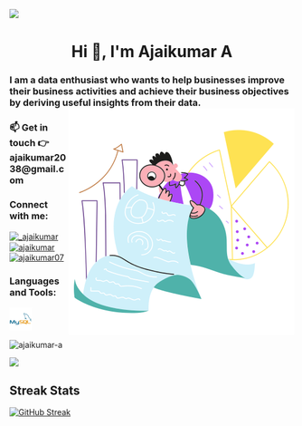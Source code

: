 ![](https://github.com/ajaikumar-a/ajaikumar-a/blob/main/github%20banner.gif)

<h1 align="center">Hi 👋, I'm Ajaikumar A</h1>
<h3 align="left">I am a data enthusiast who wants to help businesses improve their business activities and achieve their business objectives by deriving useful insights from their data.

  
<img align="right" src="https://github.com/ajaikumar-a/ajaikumar-a/blob/main/data.gif" width = 400px>
  






<h3 align = "left"> 📫  Get in touch 👉 ajaikumar2038@gmail.com



<h3 align="left">Connect with me:</h3>
<p align="left">
<a href="https://twitter.com/_ajaikumar" target="blank"><img align="center" src="https://raw.githubusercontent.com/rahuldkjain/github-profile-readme-generator/master/src/images/icons/Social/twitter.svg" alt="_ajaikumar" height="30" width="40" /></a>
<a href="https://linkedin.com/in/ajaikumar" target="blank"><img align="center" src="https://raw.githubusercontent.com/rahuldkjain/github-profile-readme-generator/master/src/images/icons/Social/linked-in-alt.svg" alt="ajaikumar" height="30" width="40" /></a>
<a href="https://kaggle.com/ajaikumar07" target="blank"><img align="center" src="https://raw.githubusercontent.com/rahuldkjain/github-profile-readme-generator/master/src/images/icons/Social/kaggle.svg" alt="ajaikumar07" height="30" width="40" /></a>
</p>

<h3 align="left">Languages and Tools:</h3>
<p align="left"> <a href="https://www.mysql.com/" target="_blank" rel="noreferrer"> <img src="https://raw.githubusercontent.com/devicons/devicon/master/icons/mysql/mysql-original-wordmark.svg" alt="mysql" width="40" height="40"/> </a> </p>




<p align="left"> <img src="https://komarev.com/ghpvc/?username=ajaikumar-a&label=Profile%20views&color=0e75b6&style=flat" alt="ajaikumar-a" /> </p>
  
<a href="https://github.com/ajaikumar-a/github-readme-stats">
  <img align="top" src="https://github-readme-stats.vercel.app/api?username=ajaikumar-a&count_private=true&show_icons=true&theme=radical&border=4F8CC9&title_color=4F8CC9&text_color=9f9f9f&bg_color=00000000" />
</a>


## Streak Stats
[![GitHub Streak](https://github-readme-streak-stats.herokuapp.com?user=ajaikumar-a&date_format=M%20j%5B%2C%20Y%5D&background=DD272700&border=AAAAAA&stroke=AAAAAA&ring=4F8CC9&fire=FFB72B&currStreakNum=FFB72B&sideNums=4F8CC9&currStreakLabel=FFB72B&sideLabels=FFB72B&dates=4F8CC9)](https://git.io/streak-stats)
